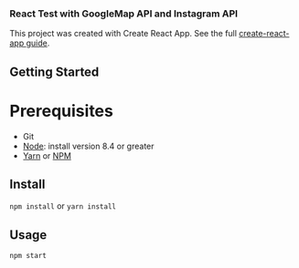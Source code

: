 ### React Test with GoogleMap API and Instagram API

This project was created with Create React App.
See the full [create-react-app guide](https://github.com/facebookincubator/create-react-app/blob/master/packages/react-scripts/template/README.md).

## Getting Started

# Prerequisites

* Git
* [Node](https://nodejs.org/en/): install version 8.4 or greater
* [Yarn](https://yarnpkg.com/en/) or [NPM](https://www.npmjs.com/)

## Install

`npm install` or `yarn install`

## Usage

`npm start`
